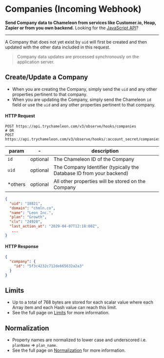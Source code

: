 # Companies (Incoming Webhook)

**Send Company data to Chameleon from services like Customer.io, Heap, Zapier or from you own backend.** Looking for the [JavaScript API](js/profiles.md?id=company)?

------

A Company that does not yet exist by `uid` will first be created and then updated with the other data included in this request.

> Company data updates are processed synchronously on the application server.



## Create/Update a Company

- When you are creating the Company, simply send the `uid` and any other properties pertinent to that company.
- When you are updating the Company, simply send the Chameleon `id` field or use the `uid` and any other properties pertinent to that company.



#### HTTP Request

```
POST https://api.trychameleon.com/v3/observe/hooks/companies
# OR
POST https://api.trychameleon.com/v3/observe/hooks/:account_secret/companies
```

| param   | -        | description                                                  |
| ------- | -------- | ------------------------------------------------------------ |
| `id`      | optional | The Chameleon ID of the Company                              |
| `uid`     | optional | The Company Identifier (typically the Database ID from your backend) |
| *others | optional | All other properties will be stored on the Company           |

```json
{
  "uid": "18821",
  "domain": "chmln.co",
  "name": "Leon Inc.",
  "plan": "Growth",
  "clv": "24920",
  "last_action_at": "2029-04-07T12:18:00Z",
   ...
}
```



#### HTTP Response

```json
{
  "company": {
    "id": "5f3c4232c712de665632a2a3"
  }
}
```



## Limits

- Up to a total of 768 bytes are stored for each scalar value where each Array item and each Hash value can reach this limit.
- See the full page on [Limits](concepts/normalization.md?id=limits) for more information.



## Normalization

- Property names are normalized to lower case and underscored i.e. `planName` => `plan_name`.
- See the full page on [Normalization](concepts/normalization.md?id=properties) for more information.

